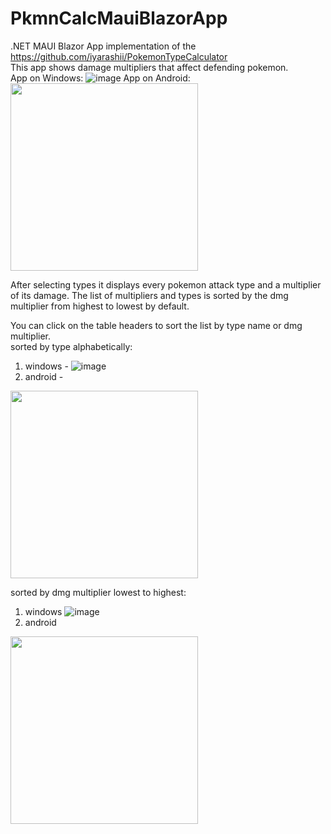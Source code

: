 # PkmnCalcMauiBlazorApp
.NET MAUI Blazor App implementation of the https://github.com/iyarashii/PokemonTypeCalculator  
This app shows damage multipliers that affect defending pokemon.  
App on Windows:
![image](https://user-images.githubusercontent.com/38395954/196004141-13c05d37-5737-408d-99ad-168bcc4dd029.png)
App on Android:  
<img src="https://user-images.githubusercontent.com/38395954/196034384-ccd88503-d719-4dcf-977e-867e0a3055f3.png" width="300">

After selecting types it displays every pokemon attack type and a multiplier of its damage. The list of multipliers and types is sorted by the dmg multiplier from highest to lowest by default.

You can click on the table headers to sort the list by type name or dmg multiplier.  
sorted by type alphabetically:
1. windows -
![image](https://user-images.githubusercontent.com/38395954/196034145-c2726896-2483-4ab1-a3fd-a502de26897c.png)
2. android -
<img src="https://user-images.githubusercontent.com/38395954/196034623-68fa60bb-eac6-4ba1-97b0-46e900c7f118.png" width="300">


sorted by dmg multiplier lowest to highest:
1. windows
![image](https://user-images.githubusercontent.com/38395954/196034178-67a29055-b5db-4738-a112-46799a17098d.png)
2. android
<img src="https://user-images.githubusercontent.com/38395954/196034674-bfcd4106-4055-4819-ba38-cb50158d7967.png" width="300">
